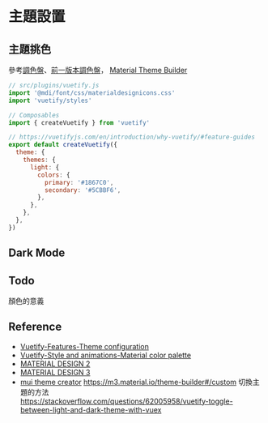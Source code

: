 # 主題設置
## 主題挑色
參考[調色盤](https://next.vuetifyjs.com/en/styles/colors/)、[前一版本調色盤](https://vuetifyjs.com/en/styles/colors/)，
[Material Theme Builder](https://m3.material.io/theme-builder#/dynamic)
```js
// src/plugins/vuetify.js
import '@mdi/font/css/materialdesignicons.css'
import 'vuetify/styles'

// Composables
import { createVuetify } from 'vuetify'

// https://vuetifyjs.com/en/introduction/why-vuetify/#feature-guides
export default createVuetify({
  theme: {
    themes: {
      light: {
        colors: {
          primary: '#1867C0',
          secondary: '#5CBBF6',
        },
      },
    },
  },
})
```
## Dark Mode
## Todo
顏色的意義
## Reference
- [Vuetify-Features-Theme configuration](https://next.vuetifyjs.com/en/features/theme/)
- [Vuetify-Style and animations-Material color palette](https://next.vuetifyjs.com/en/styles/colors/)
- [MATERIAL DESIGN 2](https://m2.material.io/)
- [MATERIAL DESIGN 3](https://m3.material.io/)
- [mui theme creator](https://bareynol.github.io/mui-theme-creator/)
https://m3.material.io/theme-builder#/custom
切換主題的方法   
https://stackoverflow.com/questions/62005958/vuetify-toggle-between-light-and-dark-theme-with-vuex